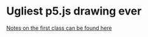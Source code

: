 # Ugliest p5.js drawing ever

[Notes on the first class can be found here](https://github.com/nicolaspe/itp_icm/blob/master/class01/01_class.md)
